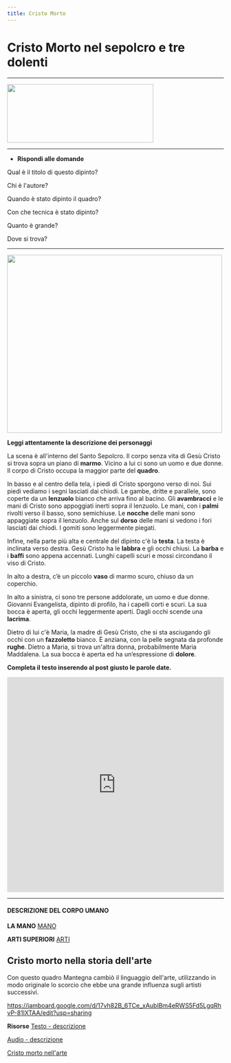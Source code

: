 ```yaml
---
title: Cristo Morto 
---
```


# Cristo Morto nel sepolcro e tre dolenti 

___________

<img src="{{site.baseurl}}/img/cristomorto.png" 
width="340" height="136">

___________

- **Rispondi alle domande**

Qual è il titolo di questo dipinto?

Chi è l'autore?

Quando è stato dipinto il quadro?

Con che tecnica è stato dipinto?

Quanto è grande?

Dove si trova?


____________

<img src="https://upload.wikimedia.org/wikipedia/commons/f/f4/The_dead_Christ_and_three_mourners%2C_by_Andrea_Mantegna.jpg" 
width="500" height="414">


**Leggi attentamente la descrizione dei personaggi**

La scena è all'interno del Santo Sepolcro. 
Il corpo senza vita di Gesù Cristo si trova sopra un piano di **marmo**.
Vicino a lui ci sono un uomo e due donne.
Il corpo di Cristo occupa la maggior parte del **quadro**. 

In basso e al centro della tela, i piedi di Cristo sporgono verso di noi. 
Sui piedi vediamo i segni lasciati dai chiodi.
Le gambe, dritte e parallele, sono coperte da un **lenzuolo** bianco che arriva fino al bacino. 
Gli **avambracci** e le mani di Cristo sono appoggiati inerti sopra il lenzuolo. 
Le mani, con i **palmi** rivolti verso il basso, sono semichiuse. 
Le **nocche** delle mani sono appaggiate sopra il lenzuolo. 
Anche sul **dorso** delle mani si vedono i fori lasciati dai chiodi. 
I gomiti sono leggermente piegati.

Infine, nella parte più alta e centrale del dipinto c'è la **testa**.
La testa è inclinata verso destra.
Gesù Cristo ha le **labbra** e gli occhi chiusi.
La **barba** e i **baffi** sono appena accennati.
Lunghi capelli scuri e mossi circondano il viso di Cristo. 

In alto a destra, c’è un piccolo **vaso** di marmo scuro, chiuso da un coperchio.

In alto a sinistra, ci sono tre persone addolorate, un uomo e due donne.
Giovanni Evangelista, dipinto  di profilo, ha i capelli corti e scuri. 
La sua bocca è aperta, gli occhi leggermente aperti.
Dagli occhi scende una **lacrima**.

Dietro di lui c'è Maria, la madre di Gesù Cristo, che si sta asciugando gli occhi
con un **fazzoletto** bianco. 
È anziana, con la pelle segnata da profonde **rughe**. 
Dietro a Maria, si trova un'altra donna, probabilmente Maria Maddalena. 
La sua bocca è aperta ed ha un’espressione di **dolore**.

**Completa il testo inserendo al post giusto le parole date.**
<iframe src="https://learningapps.org/watch?v=pqt1q6o9320" style="border:0px;width:100%;height:500px" webkitallowfullscreen="true" mozallowfullscreen="true"></iframe>

__________

#### DESCRIZIONE DEL CORPO UMANO

**LA MANO**
[MANO](https://66.media.tumblr.com/d039c0a9bdf8a8800aa92ad2841e33fb/tumblr_nxkiatVXYR1qzaax0o1_640.jpg)

**ARTI SUPERIORI**
[ARTI](https://www.bikeitalia.it/wp-content/uploads/2015/12/Braccio_2.jpg)

## Cristo morto nella storia dell'arte

Con questo quadro Mantegna cambiò il linguaggio dell'arte, utilizzando in modo originale lo scorcio che ebbe una grande influenza sugli artisti successivi.

https://jamboard.google.com/d/17vh82B_6TCe_xAubIBm4eRWS5Fd5LgqRhvP-81lXTAA/edit?usp=sharing

**Risorse**
[Testo - descrizione](https://pinacotecabrera.org/wp-content/uploads/2019/04/SALA-6-Il-Cristo-Morto-di-Mantegna-DescriVedendo-TESTO.pdf) 

[Audio - descrizione](https://pinacotecabrera.org/educazione/descrivedendo-brera/)

[Cristo morto nell'arte](https://www.finestresullarte.info/947n_andrea-mantegna-cristo-morto-pinacoteca-di-brera.php)
